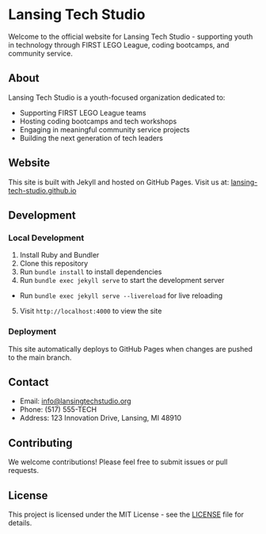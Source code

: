# Lansing Tech Studio

Welcome to the official website for Lansing Tech Studio - supporting youth in technology through FIRST LEGO League, coding bootcamps, and community service.

## About

Lansing Tech Studio is a youth-focused organization dedicated to:
- Supporting FIRST LEGO League teams
- Hosting coding bootcamps and tech workshops
- Engaging in meaningful community service projects
- Building the next generation of tech leaders

## Website

This site is built with Jekyll and hosted on GitHub Pages. Visit us at: [lansing-tech-studio.github.io](https://lansing-tech-studio.github.io)

## Development

### Local Development

1. Install Ruby and Bundler
2. Clone this repository
3. Run `bundle install` to install dependencies
4. Run `bundle exec jekyll serve` to start the development server
  * Run `bundle exec jekyll serve --livereload` for live reloading
5. Visit `http://localhost:4000` to view the site

### Deployment

This site automatically deploys to GitHub Pages when changes are pushed to the main branch.

## Contact

- Email: info@lansingtechstudio.org
- Phone: (517) 555-TECH
- Address: 123 Innovation Drive, Lansing, MI 48910

## Contributing

We welcome contributions! Please feel free to submit issues or pull requests.

## License

This project is licensed under the MIT License - see the [LICENSE](LICENSE) file for details.
